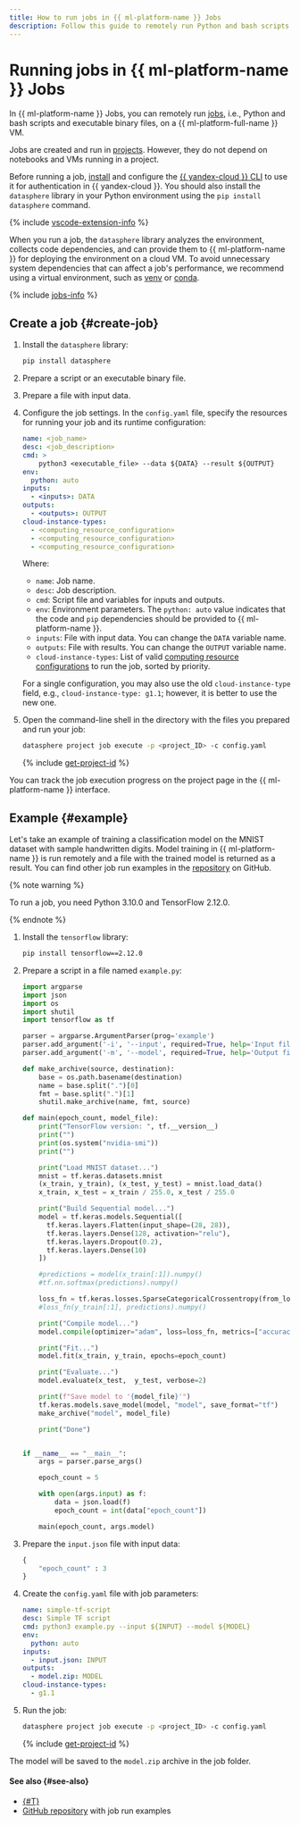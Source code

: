 ```yaml
---
title: How to run jobs in {{ ml-platform-name }} Jobs
description: Follow this guide to remotely run Python and bash scripts and executable binary files on a {{ ml-platform-name }} VM.
---
```


# Running jobs in {{ ml-platform-name }} Jobs

In {{ ml-platform-name }} Jobs, you can remotely run [jobs](../../concepts/jobs/index.md), i.e., Python and bash scripts and executable binary files, on a {{ ml-platform-full-name }} VM.

Jobs are created and run in [projects](../../concepts/project.md). However, they do not depend on notebooks and VMs running in a project.

Before running a job, [install](../../../cli/quickstart.md) and configure the [{{ yandex-cloud }} CLI](../../../cli/) to use it for authentication in {{ yandex-cloud }}. You should also install the `datasphere` library in your Python environment using the `pip install datasphere` command.

{% include [vscode-extension-info](../../../_includes/datasphere/vscode-extension-info.md) %}

When you run a job, the `datasphere` library analyzes the environment, collects code dependencies, and can provide them to {{ ml-platform-name }} for deploying the environment on a cloud VM. To avoid unnecessary system dependencies that can affect a job's performance, we recommend using a virtual environment, such as [venv](https://docs.python.org/3/library/venv.html) or [conda](https://docs.conda.io/en/latest/#).

{% include [jobs-info](../../../_includes/datasphere/jobs-environment.md) %}

## Create a job {#create-job}

1. Install the `datasphere` library:

    ```bash
    pip install datasphere
    ```

1. Prepare a script or an executable binary file.

1. Prepare a file with input data.

1. Configure the job settings. In the `config.yaml` file, specify the resources for running your job and its runtime configuration:

    ```yaml
    name: <job_name>
    desc: <job_description>
    cmd: >
        python3 <executable_file> --data ${DATA} --result ${OUTPUT}
    env:
      python: auto
    inputs:
      - <inputs>: DATA
    outputs:
      - <outputs>: OUTPUT
    cloud-instance-types:
      - <computing_resource_configuration>
      - <computing_resource_configuration>
      - <computing_resource_configuration>
    ```

    Where:

    * `name`: Job name.
    * `desc`: Job description.
    * `cmd`: Script file and variables for inputs and outputs.
    * `env`: Environment parameters. The `python: auto` value indicates that the code and `pip` dependencies should be provided to {{ ml-platform-name }}.
    * `inputs`: File with input data. You can change the `DATA` variable name.
    * `outputs`: File with results. You can change the `OUTPUT` variable name.
    * `cloud-instance-types`: List of valid [computing resource configurations](../../concepts/configurations.md) to run the job, sorted by priority.

    For a single configuration, you may also use the old `cloud-instance-type` field, e.g., `cloud-instance-type: g1.1`; however, it is better to use the new one.

1. Open the command-line shell in the directory with the files you prepared and run your job:

    ```bash
    datasphere project job execute -p <project_ID> -c config.yaml
    ```

    {% include [get-project-id](../../../_includes/datasphere/get-project-id.md) %}

You can track the job execution progress on the project page in the {{ ml-platform-name }} interface.

## Example {#example}

Let's take an example of training a classification model on the MNIST dataset with sample handwritten digits. Model training in {{ ml-platform-name }} is run remotely and a file with the trained model is returned as a result. You can find other job run examples in the [repository](https://github.com/yandex-cloud-examples/yc-datasphere-jobs-examples) on GitHub.

{% note warning %}

To run a job, you need Python 3.10.0 and TensorFlow 2.12.0.

{% endnote %}

1. Install the `tensorflow` library:

    ```bash
    pip install tensorflow==2.12.0
    ```

1. Prepare a script in a file named `example.py`:

    ```python
    import argparse
    import json
    import os
    import shutil
    import tensorflow as tf

    parser = argparse.ArgumentParser(prog='example')
    parser.add_argument('-i', '--input', required=True, help='Input file')
    parser.add_argument('-m', '--model', required=True, help='Output file')

    def make_archive(source, destination):
        base = os.path.basename(destination)
        name = base.split(".")[0]
        fmt = base.split(".")[1]
        shutil.make_archive(name, fmt, source)

    def main(epoch_count, model_file):
        print("TensorFlow version: ", tf.__version__)
        print("")
        print(os.system("nvidia-smi"))
        print("")

        print("Load MNIST dataset...")
        mnist = tf.keras.datasets.mnist
        (x_train, y_train), (x_test, y_test) = mnist.load_data()
        x_train, x_test = x_train / 255.0, x_test / 255.0

        print("Build Sequential model...")
        model = tf.keras.models.Sequential([
          tf.keras.layers.Flatten(input_shape=(28, 28)),
          tf.keras.layers.Dense(128, activation="relu"),
          tf.keras.layers.Dropout(0.2),
          tf.keras.layers.Dense(10)
        ])

        #predictions = model(x_train[:1]).numpy()
        #tf.nn.softmax(predictions).numpy()

        loss_fn = tf.keras.losses.SparseCategoricalCrossentropy(from_logits=True)
        #loss_fn(y_train[:1], predictions).numpy()

        print("Compile model...")
        model.compile(optimizer="adam", loss=loss_fn, metrics=["accuracy"])

        print("Fit...")
        model.fit(x_train, y_train, epochs=epoch_count)

        print("Evaluate...")
        model.evaluate(x_test,  y_test, verbose=2)

        print(f"Save model to '{model_file}'")
        tf.keras.models.save_model(model, "model", save_format="tf")
        make_archive("model", model_file)

        print("Done")


    if __name__ == "__main__":
        args = parser.parse_args()

        epoch_count = 5

        with open(args.input) as f:
            data = json.load(f)
            epoch_count = int(data["epoch_count"])

        main(epoch_count, args.model)
    ```

1. Prepare the `input.json` file with input data:

    ```python
    {
        "epoch_count" : 3
    }
    ```

1. Create the `config.yaml` file with job parameters:

    ```yaml
    name: simple-tf-script
    desc: Simple TF script
    cmd: python3 example.py --input ${INPUT} --model ${MODEL}
    env:
      python: auto
    inputs:
      - input.json: INPUT
    outputs:
      - model.zip: MODEL
    cloud-instance-types:
      - g1.1
    ```

1. Run the job:

    ```bash
    datasphere project job execute -p <project_ID> -c config.yaml
    ```

    {% include [get-project-id](../../../_includes/datasphere/get-project-id.md) %}

The model will be saved to the `model.zip` archive in the job folder.

#### See also {#see-also}

* [{#T}](../../concepts/jobs/index.md)
* [GitHub repository](https://github.com/yandex-cloud-examples/yc-datasphere-jobs-examples) with job run examples
